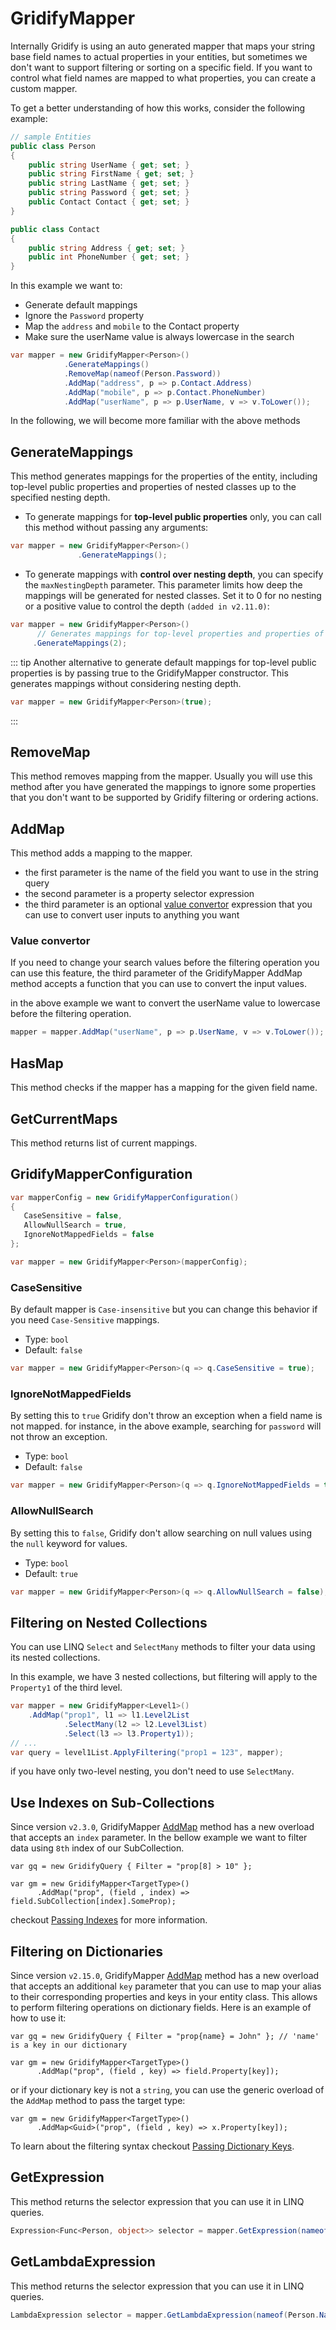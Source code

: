 # GridifyMapper

Internally Gridify is using an auto generated mapper that maps your string base field names to actual properties in your entities, but sometimes we don't want to support filtering or sorting on a specific field. If you want to control what field names are mapped to what properties, you can create a custom mapper.

To get a better understanding of how this works, consider the following example:

``` csharp
// sample Entities
public class Person
{
    public string UserName { get; set; }
    public string FirstName { get; set; }
    public string LastName { get; set; }
    public string Password { get; set; }
    public Contact Contact { get; set; }
}

public class Contact
{
    public string Address { get; set; }
    public int PhoneNumber { get; set; }
}
```

In this example we want to:

- Generate default mappings
- Ignore the `Password` property
- Map the `address` and `mobile` to the Contact property
- Make sure the userName value is always lowercase in the search

``` csharp
var mapper = new GridifyMapper<Person>()
            .GenerateMappings()
            .RemoveMap(nameof(Person.Password))
            .AddMap("address", p => p.Contact.Address)
            .AddMap("mobile", p => p.Contact.PhoneNumber)
            .AddMap("userName", p => p.UserName, v => v.ToLower());
```

In the following, we will become more familiar with the above methods

## GenerateMappings

This method generates mappings for the properties of the entity, including top-level public properties and properties of nested classes up to the specified nesting depth.

- To generate mappings for **top-level public properties** only, you can call this method without passing any arguments:

```csharp
var mapper = new GridifyMapper<Person>()
               .GenerateMappings();
```

- To generate mappings with **control over nesting depth**, you can specify the `maxNestingDepth` parameter. This parameter limits how deep the mappings will be generated for nested classes. Set it to 0 for no nesting or a positive value to control the depth `(added in v2.11.0)`:

```csharp
var mapper = new GridifyMapper<Person>()
      // Generates mappings for top-level properties and properties of nested classes up to 2 levels deep.
     .GenerateMappings(2);
```

::: tip
Another alternative to generate default mappings for top-level public properties is by passing true to the GridifyMapper constructor. This generates mappings without considering nesting depth.

``` csharp
var mapper = new GridifyMapper<Person>(true);
```

:::

## RemoveMap

This method removes mapping from the mapper. Usually you will use this method after you have generated the mappings to ignore some properties that you don't want to be supported by Gridify filtering or ordering actions.

## AddMap

This method adds a mapping to the mapper.

- the first parameter is the name of the field you want to use in the string query
- the second parameter is a property selector expression
- the third parameter is an optional [value convertor](#value-convertor) expression that you can use to convert user inputs to anything you want

### Value convertor

If you need to change your search values before the filtering operation you can use this feature, the third parameter of the GridifyMapper AddMap method accepts a function that you can use to convert the input values.

in the above example we want to convert the userName value to lowercase before the filtering operation.

``` csharp
mapper = mapper.AddMap("userName", p => p.UserName, v => v.ToLower());
```

## HasMap

This method checks if the mapper has a mapping for the given field name.

## GetCurrentMaps

This method returns list of current mappings.

## GridifyMapperConfiguration

``` csharp
var mapperConfig = new GridifyMapperConfiguration()
{
   CaseSensitive = false,
   AllowNullSearch = true,
   IgnoreNotMappedFields = false
};

var mapper = new GridifyMapper<Person>(mapperConfig);
```

### CaseSensitive

By default mapper is `Case-insensitive` but you can change this behavior if you need `Case-Sensitive` mappings.

- Type: `bool`
- Default: `false`

``` csharp
var mapper = new GridifyMapper<Person>(q => q.CaseSensitive = true);
```

### IgnoreNotMappedFields

By setting this to `true` Gridify don't throw an exception when a field name is not mapped. for instance, in the above example, searching for `password` will not throw an exception.

- Type: `bool`
- Default: `false`

``` csharp
var mapper = new GridifyMapper<Person>(q => q.IgnoreNotMappedFields = true);
```

### AllowNullSearch

By setting this to `false`, Gridify don't allow searching on null values using the `null` keyword for values.

- Type: `bool`
- Default: `true`

``` csharp
var mapper = new GridifyMapper<Person>(q => q.AllowNullSearch = false);
```

## Filtering on Nested Collections

You can use LINQ `Select` and `SelectMany` methods to filter your data using its nested collections.

In this example, we have 3 nested collections, but filtering will apply to the `Property1` of the third level.

``` csharp
var mapper = new GridifyMapper<Level1>()
    .AddMap("prop1", l1 => l1.Level2List
            .SelectMany(l2 => l2.Level3List)
            .Select(l3 => l3.Property1));
// ...
var query = level1List.ApplyFiltering("prop1 = 123", mapper);
```

if you have only two-level nesting, you don't need to use `SelectMany`.

## Use Indexes on Sub-Collections

Since version `v2.3.0`, GridifyMapper [AddMap](#addmap) method has a new overload that accepts an `index` parameter.
In the bellow example we want to filter data using `8th` index of our SubCollection.

``` csharp{4}
var gq = new GridifyQuery { Filter = "prop[8] > 10" };

var gm = new GridifyMapper<TargetType>()
      .AddMap("prop", (field , index) => field.SubCollection[index].SomeProp);
```

checkout [Passing Indexes](./filtering.md#passing-indexes) for more information.

## Filtering on Dictionaries

Since version `v2.15.0`, GridifyMapper [AddMap](#addmap) method has a new overload that accepts an additional `key`
parameter that you can use to map your alias to their corresponding properties and keys in your entity class.
This allows to perform filtering operations on dictionary fields. Here is an example of how to use it:

``` csharp{4}
var gq = new GridifyQuery { Filter = "prop{name} = John" }; // 'name' is a key in our dictionary

var gm = new GridifyMapper<TargetType>()
      .AddMap("prop", (field , key) => field.Property[key]);
```

or if your dictionary key is not a `string`, you can use the generic overload of the `AddMap` method to pass the target type:

``` csharp{2}
var gm = new GridifyMapper<TargetType>()
      .AddMap<Guid>("prop", (field , key) => x.Property[key]);
```

To learn about the filtering syntax checkout [Passing Dictionary Keys](./filtering.md#passing-dictionary-keys).


## GetExpression

This method returns the selector expression that you can use it in LINQ queries.

``` csharp
Expression<Func<Person, object>> selector = mapper.GetExpression(nameof(Person.Name));
```

## GetLambdaExpression

This method returns the selector expression that you can use it in LINQ queries.

``` csharp
LambdaExpression selector = mapper.GetLambdaExpression(nameof(Person.Name));
```

